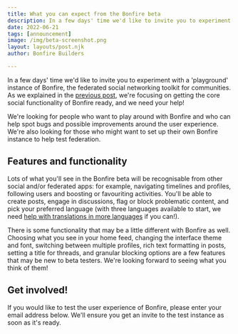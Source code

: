 ```yaml
---
title: What you can expect from the Bonfire beta
description: In a few days' time we'd like to invite you to experiment with a 'playground' instance of Bonfire, the federated social networking toolkit for communities. Lots of what you'll see in the Bonfire beta will be recognisable from other social and/or federated apps. There is some functionality that may be a little different with Bonfire as well.
date: 2022-06-21
tags: [announcement]
image: /img/beta-screenshot.png
layout: layouts/post.njk
author: Bonfire Builders

---
```


In a few days' time we'd like to invite you to experiment with a 'playground' instance of Bonfire, the federated social networking toolkit for communities. As we explained in the [previous post](https://bonfirenetworks.org/posts/not_just_yet_another_microblog/), we're focusing on getting the core social functionality of Bonfire ready, and we need your help!

We're looking for people who want to play around with Bonfire and who can help spot bugs and possible improvements around the user experience. We're also looking for those who might want to set up their own Bonfire instance to help test federation.

## Features and functionality

Lots of what you'll see in the Bonfire beta will be recognisable from other social and/or federated apps: for example, navigating timelines and profiles, following users and boosting or favouriting activities. You'll be able to create posts, engage in discussions, flag or block problematic content, and pick your preferred language (with three languages available to start, we need [help with translations in more languages](https://www.transifex.com/bonfire/bonfire/) if you can!). 

There is some functionality that may be a little different with Bonfire as well. Choosing what you see in your home feed, changing the interface theme and font, switching between multiple profiles, rich text formatting in posts, setting a title for threads, and granular blocking options are a few features that may be new to beta testers. We're looking forward to seeing what you think of them!

## Get involved!
If you would like to test the user experience of Bonfire, please enter your email address below. We'll ensure you get an invite to the test instance as soon as it's ready. 
